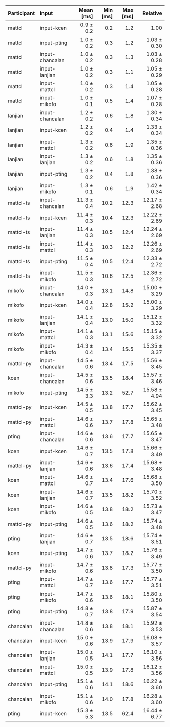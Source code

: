 | Participant | Input | Mean [ms] | Min [ms] | Max [ms] | Relative |
|:---|:---|---:|---:|---:|---:|
| mattcl | input-kcen | 0.9 ± 0.2 | 0.2 | 1.2 | 1.00 |
| mattcl | input-pting | 1.0 ± 0.2 | 0.3 | 1.2 | 1.03 ± 0.30 |
| mattcl | input-chancalan | 1.0 ± 0.2 | 0.3 | 1.3 | 1.03 ± 0.28 |
| mattcl | input-lanjian | 1.0 ± 0.2 | 0.3 | 1.1 | 1.05 ± 0.29 |
| mattcl | input-mattcl | 1.0 ± 0.2 | 0.3 | 1.4 | 1.05 ± 0.28 |
| mattcl | input-mikofo | 1.0 ± 0.1 | 0.5 | 1.4 | 1.07 ± 0.28 |
| lanjian | input-chancalan | 1.2 ± 0.2 | 0.6 | 1.8 | 1.30 ± 0.34 |
| lanjian | input-kcen | 1.2 ± 0.2 | 0.4 | 1.4 | 1.33 ± 0.34 |
| lanjian | input-mattcl | 1.3 ± 0.2 | 0.6 | 1.9 | 1.35 ± 0.36 |
| lanjian | input-lanjian | 1.3 ± 0.2 | 0.6 | 1.8 | 1.35 ± 0.36 |
| lanjian | input-pting | 1.3 ± 0.2 | 0.4 | 1.8 | 1.38 ± 0.36 |
| lanjian | input-mikofo | 1.3 ± 0.1 | 0.6 | 1.9 | 1.42 ± 0.34 |
| mattcl-ts | input-chancalan | 11.3 ± 0.4 | 10.2 | 12.3 | 12.17 ± 2.68 |
| mattcl-ts | input-kcen | 11.4 ± 0.3 | 10.4 | 12.3 | 12.22 ± 2.69 |
| mattcl-ts | input-lanjian | 11.4 ± 0.3 | 10.5 | 12.4 | 12.24 ± 2.69 |
| mattcl-ts | input-mattcl | 11.4 ± 0.3 | 10.3 | 12.2 | 12.26 ± 2.69 |
| mattcl-ts | input-pting | 11.5 ± 0.4 | 10.5 | 12.4 | 12.33 ± 2.72 |
| mattcl-ts | input-mikofo | 11.5 ± 0.3 | 10.6 | 12.5 | 12.36 ± 2.72 |
| mikofo | input-chancalan | 14.0 ± 0.3 | 13.1 | 14.8 | 15.00 ± 3.29 |
| mikofo | input-kcen | 14.0 ± 0.4 | 12.8 | 15.2 | 15.00 ± 3.29 |
| mikofo | input-lanjian | 14.1 ± 0.4 | 13.0 | 15.0 | 15.12 ± 3.32 |
| mikofo | input-mattcl | 14.1 ± 0.3 | 13.1 | 15.6 | 15.15 ± 3.32 |
| mikofo | input-mikofo | 14.3 ± 0.4 | 13.4 | 15.5 | 15.35 ± 3.37 |
| mattcl-py | input-chancalan | 14.5 ± 0.6 | 13.4 | 17.5 | 15.56 ± 3.45 |
| kcen | input-chancalan | 14.5 ± 0.6 | 13.5 | 18.4 | 15.57 ± 3.46 |
| mikofo | input-pting | 14.5 ± 3.3 | 13.2 | 52.7 | 15.58 ± 4.94 |
| mattcl-py | input-kcen | 14.5 ± 0.5 | 13.8 | 17.7 | 15.62 ± 3.45 |
| mattcl-py | input-mattcl | 14.6 ± 0.6 | 13.7 | 17.8 | 15.65 ± 3.48 |
| pting | input-chancalan | 14.6 ± 0.6 | 13.6 | 17.7 | 15.65 ± 3.47 |
| kcen | input-kcen | 14.6 ± 0.7 | 13.5 | 17.8 | 15.66 ± 3.49 |
| mattcl-py | input-lanjian | 14.6 ± 0.6 | 13.6 | 17.4 | 15.68 ± 3.48 |
| kcen | input-mattcl | 14.6 ± 0.7 | 13.4 | 17.6 | 15.68 ± 3.50 |
| kcen | input-lanjian | 14.6 ± 0.7 | 13.5 | 18.2 | 15.70 ± 3.52 |
| kcen | input-mikofo | 14.6 ± 0.5 | 13.8 | 18.2 | 15.73 ± 3.47 |
| mattcl-py | input-pting | 14.6 ± 0.5 | 13.6 | 18.2 | 15.74 ± 3.48 |
| pting | input-lanjian | 14.6 ± 0.7 | 13.5 | 18.6 | 15.74 ± 3.51 |
| kcen | input-pting | 14.7 ± 0.6 | 13.7 | 18.2 | 15.76 ± 3.49 |
| mattcl-py | input-mikofo | 14.7 ± 0.6 | 13.8 | 17.3 | 15.77 ± 3.50 |
| pting | input-mattcl | 14.7 ± 0.7 | 13.6 | 17.7 | 15.77 ± 3.51 |
| pting | input-mikofo | 14.7 ± 0.6 | 13.6 | 18.1 | 15.80 ± 3.50 |
| pting | input-pting | 14.8 ± 0.7 | 13.8 | 17.9 | 15.87 ± 3.54 |
| chancalan | input-chancalan | 14.8 ± 0.6 | 13.8 | 18.1 | 15.92 ± 3.53 |
| chancalan | input-kcen | 15.0 ± 0.6 | 13.9 | 17.9 | 16.08 ± 3.57 |
| chancalan | input-lanjian | 15.0 ± 0.5 | 14.1 | 17.7 | 16.10 ± 3.56 |
| chancalan | input-mattcl | 15.0 ± 0.5 | 13.9 | 17.8 | 16.12 ± 3.56 |
| chancalan | input-pting | 15.1 ± 0.6 | 14.1 | 18.6 | 16.22 ± 3.60 |
| chancalan | input-mikofo | 15.1 ± 0.6 | 14.0 | 17.8 | 16.28 ± 3.60 |
| pting | input-kcen | 15.3 ± 5.3 | 13.5 | 62.4 | 16.44 ± 6.77 |
